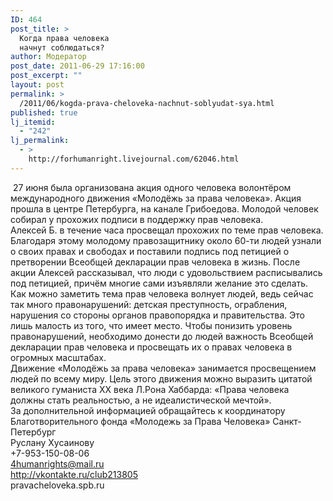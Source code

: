 ```yaml
---
ID: 464
post_title: >
  Когда права человека
  начнут соблюдаться?
author: Модератор
post_date: 2011-06-29 17:16:00
post_excerpt: ""
layout: post
permalink: >
  /2011/06/kogda-prava-cheloveka-nachnut-soblyudat-sya.html
published: true
lj_itemid:
  - "242"
lj_permalink:
  - >
    http://forhumanright.livejournal.com/62046.html
---
```

&nbsp;<img alt="" src="http://cs5338.vk.com/u132145096/132409092/x_5b26039f.jpg" />27 июня была организована акция одного человека волонтёром международного движения &laquo;Молодёжь за права человека&raquo;. Акция прошла в центре Петербурга, на канале Грибоедова. Молодой человек собирал у прохожих подписи в поддержку прав человека. <br />Алексей Б. в течение часа просвещал прохожих по теме прав человека. Благодаря этому молодому правозащитнику около 60-ти людей узнали о своих правах и свободах и поставили подпись под петицией о претворении Всеобщей декларации прав человека в жизнь. После акции Алексей рассказывал, что люди с удовольствием расписывались под петицией, причём многие сами изъявляли желание это сделать. Как можно заметить тема прав человека волнует людей, ведь сейчас так много правонарушений: детская преступность, ограбления, нарушения со стороны органов правопорядка и правительства. Это лишь малость из того, что имеет место. Чтобы понизить уровень правонарушений, необходимо донести до людей важность Всеобщей декларации прав человека и просвещать их о правах человека в огромных масштабах. <br />Движение &laquo;Молодёжь за права человека&raquo; занимается просвещением людей по всему миру. Цель этого движения можно выразить цитатой великого гуманиста ХХ века Л.Рона Хаббарда: &laquo;Права человека должны стать реальностью, а не идеалистической мечтой&raquo;.<br />За дополнительной информацией обращайтесь к координатору<br />Благотворительного фонда &laquo;Молодежь за Права Человека&raquo; Санкт-Петербург<br />Руслану Хусаинову<br />+7-953-150-08-06<br />4humanrights@mail.ru<br />http://vkontakte.ru/club213805<br />pravacheloveka.spb.ru
